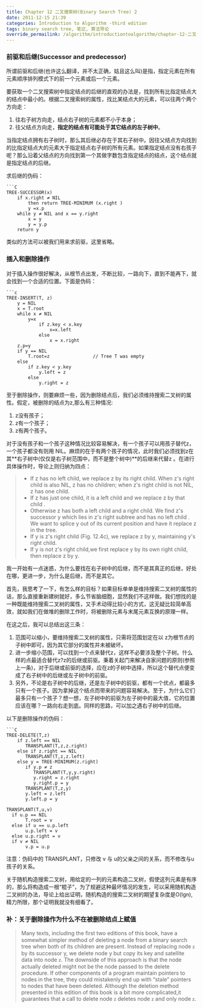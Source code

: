 ```yaml
---
title: Chapter 12 二叉搜索树(Binary Search Tree) 2
date: 2011-12-15 21:39
categories: Introduction to Algorithm -third edition
tags: binary search tree, 笔记, 算法导论
override_permailink: /algorithm/introductiontoalgorithm/chapter-12-二叉搜索树binary-search-tree-2
---
```


### 前驱和后继(Successor and predecessor)

所谓前驱和后继(也许这么翻译，并不太正确，姑且这么叫)是指，指定元素在所有元素顺序排列模式下的前一个元素或后一个元素。

要获取一个二叉搜索树中指定结点的后继的直观的办法是，找到所有比指定结点大的结点中最小的。根据二叉搜索树的属性，找比某结点大的元素，可以往两个两个方向走：

1.	往右子树方向走，结点右子树的元素都不小于本身；
2.	往父结点方向走，**指定的结点有可能处于其它结点的左子树中**。

当指定结点拥有右子树时，那么其后继必存在于其右子树中。因往父结点方向找到的比指定结点大的元素大于指定结点右子树的所有元素。如果指定结点没有右孩子呢？那么沿着父结点的方向找到第一个其做字数包含指定结点的结点，这个结点就是指定结点的后继。

求后继的伪码：
	
	```C
	TREE-SUCCESSOR(x)
		if x.right ≠ NIL
			then return TREE-MINIMUM (x.right )
			y =x.p
		while y ≠ NIL and x == y.right
			x = y
			y = y.p
	  	return y

类似的方法可以被我们用来求前驱，这里省略。

### 插入和删除操作

对于插入操作很好解决，从根节点出发，不断比较，一路向下，直到不能再下，就会找到一个合适的位置。下面是伪码：

	```c
	TREE-INSERT(T, z)
		y = NIL
		x = T.root
		while x ≠ NIL
			y=x
				if z.key < x.key
					x=x.left
				else
					x = x.right
		z.p=y
		if y == NIL
			T.root=z                // Tree T was empty
		else 
			if z.key < y.key
				y.left = z
			else 
				y.right = z
	
至于删除操作，则要麻烦一些，因为删除结点后，我们必须维持搜索二叉树的属性。假定，被删除的结点为z,那么有三种情况:

1.	z没有孩子；
2.	z有一个孩子；
3.	z有两个孩子。

对于没有孩子和一个孩子这种情况比较容易解决，有一个孩子可以用孩子替代z，一个孩子都没有则用 NIL。麻烦的在于有两个孩子的情况，此时我们必须找到z在其**右子树中(仅仅是右子树范围中，而不是整个树中)**的后继来代替z 。在进行具体操作时，导论上则归纳为四点：

>* 	If z has no left child, we replace z by its right child. When z's right child is also NIL, z has no children; when z's right child is not NIL, z has one child.
>*	If z has just one child, it is a left child and we replace z by that child . 
>*	Otherwise z has both a left child and a right child. We find z's successor y which lies in z's right subtree and has no left child . We want to splice y out of its current position and have it replace z in the tree.
>	*	If y is z's right child (Fig. 12.4c), we replace z by y, maintaining y's right child.
>	*	If y is not z's right child,we first replace y by its own right   child, then replace z by y.


我一开始有一点迷惑，为什么要找在右子树中的后继，而不是其真正的后继，好处在哪，更进一步，为什么是后继，而不是其它。

首先，我思考了一下，有怎么样的目标？如果目标单单是维持搜索二叉树的属性的话，那么直接重新建树就好，多么节省脑细胞，显然我们不这样做。我们想找的是一种既能维持搜索二叉树的属性，又手术动得比较小的方式，这无疑比较简单高效，就如我们在做堆的删除工作时，将被删除元素与末尾元素互换的原理一样。

在这之后，我可以总结出这三条：

1.   范围可以缩小，要维持搜索二叉树的属性，只需将范围划定在以 z为根节点的子树中即可，因为其它部分的属性并未被破坏。
2.   进一步缩小范围，可以找到一个点来替代z，这样不必要涉及整个子树。什么样的点最适合替代z?z的后继或前驱。秉着关起门来解决自家问题的原则(参照上一条)，对于后继或前驱的选择，应在z的子树中选择，所以这个替代点便变成了右子树中的后继或左子树中的前驱。
3.   另外，不论是右子树中的后继，还是左子树中的前驱，都有一个优点，都最多只有一个孩子。因为拿掉这个结点而带来的问题容易解决。至于，为什么它们最多只有一个孩子？想一想，左子树中的前驱为左子树中的最大值，它的位置应该在哪？一路向右走到底。同样的思路，可以加之遇右子树中的后继。

以下是删除操作的伪码：

	```C
	TREE-DELETE(T,z)
		if z.left == NIL            
		   TRANSPLANT(T,z,z.right)
		else if z.right == NIL       
		   TRANSPLANT(T,z,z.left)
		else y = TREE-MINIMUM(z.right)
		   if y.p ≠ z              
			  TRANSPLANT(T,y,y.right)  
			  y.right = z.right
			  y.right.p = y
		   TRANSPLANT(T,z,y)          
		   y.left = z.left       
		   y.left.p = y          

	TRANSPLANT(T,u,v)
	  if u.p == NIL       
		   T.root = v
	  else if u == u.p.left   
		   u.p.left = v
	  else u.p.right = v      
	  if v ≠ NIL
		   v.p = u.p

注意：伪码中的 TRANSPLANT，只修改 v 与 u的父亲之间的关系，而不修改与u孩子的关系。

关于随机构造搜索二叉树，用给定的一列的元素构造二叉树，假使这列元素是有序的，那么将构造成一根“棍子”，为了规避这种最坏情况的发生，可以采用随机构造二叉树的办法，导论上给出证明，随机构造的搜索二叉树的期望复杂度是O(lgn),精力所限，那个证明我就没有细看了。

### 补：关于删除操作为什么不在被删除结点上赋值

> Many texts, including the ﬁrst two editions of this book, have a
> somewhat simpler method of deleting a node from a binary search tree
> when both of its children are present. Instead of replacing node
> <font face="BatangChe">z</font> by its successor y, we delete node y
> but copy its key and satellite data into node
> <font face="BatangChe">z</font>. The downside of this approach is that
> the node actually deleted might not be the node passed to the delete
> procedure. If other components of a program maintain pointers to nodes
> in the tree, they could mistakenly end up with “stale” pointers to
> nodes that have been deleted. Although the deletion method presented
> in this edition of this book is a bit more complicated,it guarantees
> that a call to delete node <font face="BatangChe">z</font> deletes
> node <font face="BatangChe">z</font> and only node
> <font face="BatangChe">z</font>.

